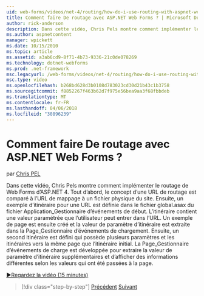 ```yaml
---
uid: web-forms/videos/net-4/routing/how-do-i-use-routing-with-aspnet-web-forms
title: Comment faire De routage avec ASP.NET Web Forms ? | Microsoft Docs
author: rick-anderson
description: Dans cette vidéo, Chris Pels montre comment implémenter le routage de Web Forms d’ASP.NET 4. Tout d’abord, le concept d’une URL de routage est comparé à l’URL de mappage à un p...
ms.author: aspnetcontent
manager: wpickett
ms.date: 10/15/2010
ms.topic: article
ms.assetid: a3ab6cd9-8f71-4b73-9336-21c0de078269
ms.technology: dotnet-webforms
ms.prod: .net-framework
msc.legacyurl: /web-forms/videos/net-4/routing/how-do-i-use-routing-with-aspnet-web-forms
msc.type: video
ms.openlocfilehash: b268bd628d3b0108d783023cd30d21b43c1b3758
ms.sourcegitcommit: f8852267f463b62d7f975e56bea9aa3f68fbbdeb
ms.translationtype: MT
ms.contentlocale: fr-FR
ms.lasthandoff: 04/06/2018
ms.locfileid: "30896239"
---
```

<a name="how-do-i-use-routing-with-aspnet-web-forms"></a>Comment faire De routage avec ASP.NET Web Forms ?
====================
par [Chris PEL](https://twitter.com/chrispels)

Dans cette vidéo, Chris Pels montre comment implémenter le routage de Web Forms d’ASP.NET 4. Tout d’abord, le concept d’une URL de routage est comparé à l’URL de mappage à un fichier physique du site. Ensuite, un exemple d’itinéraire pour une URL est définie dans le fichier global.asax du fichier Application\_Gestionnaire d’événements de début. L’itinéraire contient une valeur paramétrée que l’utilisateur peut entrer dans l’URL. Un exemple de page est ensuite créé et la valeur de paramètre d’itinéraire est extraite dans la Page\_Gestionnaire d’événements de chargement. Ensuite, un second itinéraire est défini qui possède plusieurs paramètres et les itinéraires vers la même page que l’itinéraire initial. La Page\_Gestionnaire d’événements de charge est développée pour extraire la valeur de paramètre d’itinéraire supplémentaires et d’afficher des informations différentes selon les valeurs qui ont été passées à la page.

[&#9654;Regardez la vidéo (15 minutes)](https://channel9.msdn.com/Blogs/ASP-NET-Site-Videos/how-do-i-use-routing-with-aspnet-web-forms)

> [!div class="step-by-step"]
> [Précédent](aspnet-4-quick-hit-outbound-webforms-routing.md)
> [Suivant](how-do-i-work-with-urls-in-aspnet-routing.md)
